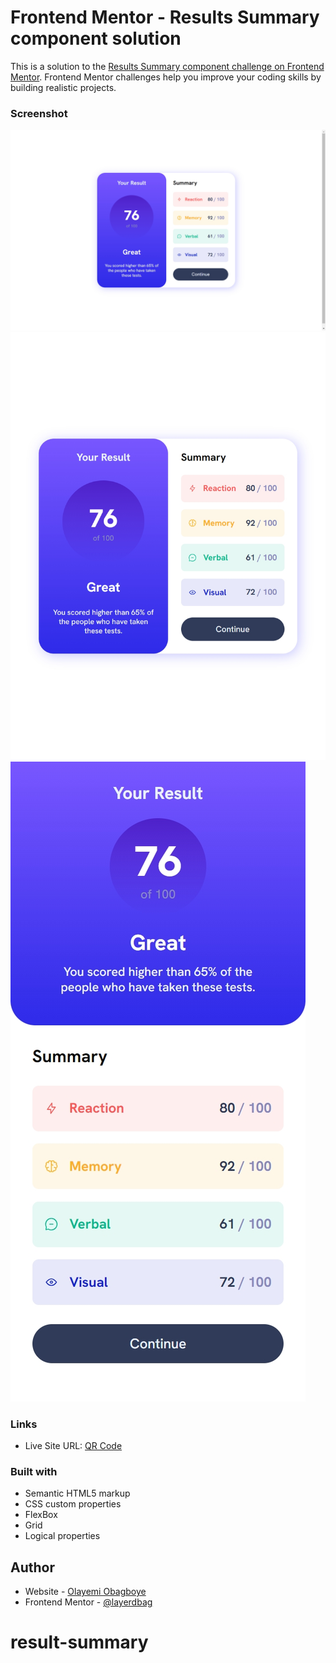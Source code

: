 # Frontend Mentor - Results Summary component solution

This is a solution to the [Results Summary component challenge on Frontend Mentor](https://www.frontendmentor.io/challenges/results-summary-component-CE_K6s0maV). Frontend Mentor challenges help you improve your coding skills by building realistic projects.

### Screenshot

![Results Summary Component Desktop](https://github.com/layerdbag/result-summary/blob/main/assets/images/desktop.jpeg)
![Results Summary Component Desktop](https://github.com/layerdbag/result-summary/blob/main/assets/images/ipad.jpeg)
![Results Summary Component Desktop](https://github.com/layerdbag/result-summary/blob/main/assets/images/mobile.jpeg)

### Links

- Live Site URL: [QR Code]()

### Built with

- Semantic HTML5 markup
- CSS custom properties
- FlexBox
- Grid
- Logical properties

## Author

- Website - [Olayemi Obagboye](https://github.com/layerdbag)
- Frontend Mentor - [@layerdbag](https://www.frontendmentor.io/profile/yourusername)
# result-summary
